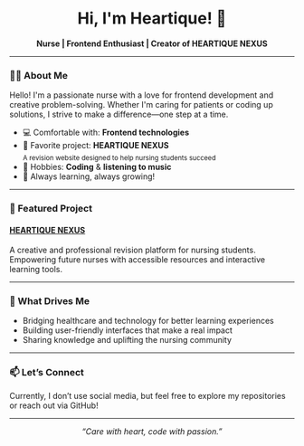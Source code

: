 <h1 align="center">Hi, I'm Heartique! 👋</h1>
<p align="center">
  <strong>Nurse | Frontend Enthusiast | Creator of HEARTIQUE NEXUS</strong>
</p>

---

### 👩‍⚕️ About Me

Hello! I'm a passionate nurse with a love for frontend development and creative problem-solving. Whether I'm caring for patients or coding up solutions, I strive to make a difference—one step at a time.

- 💻 Comfortable with: <b>Frontend technologies</b>
- 🌟 Favorite project: <b>HEARTIQUE NEXUS</b>  
  <sub>A revision website designed to help nursing students succeed</sub>
- 🎵 Hobbies: <b>Coding</b> & <b>listening to music</b>
- 🧠 Always learning, always growing!

---

### 🚀 Featured Project

#### [HEARTIQUE NEXUS](#)
A creative and professional revision platform for nursing students.  
Empowering future nurses with accessible resources and interactive learning tools.

---

### 🌱 What Drives Me

- Bridging healthcare and technology for better learning experiences
- Building user-friendly interfaces that make a real impact
- Sharing knowledge and uplifting the nursing community

---

### 📫 Let’s Connect

Currently, I don’t use social media, but feel free to explore my repositories or reach out via GitHub!

---

<p align="center">
  <em>“Care with heart, code with passion.”</em>
</p>
